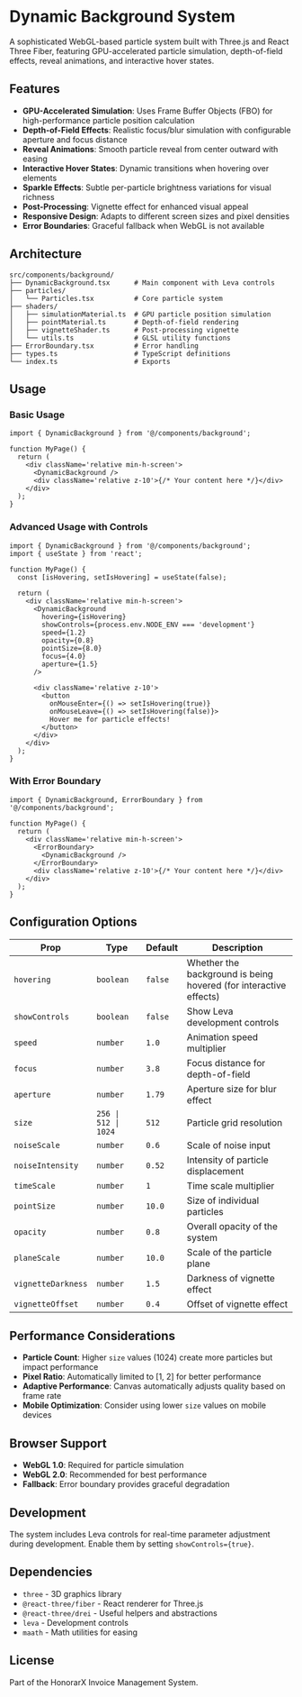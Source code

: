 # Dynamic Background System

A sophisticated WebGL-based particle system built with Three.js and React Three Fiber, featuring GPU-accelerated particle simulation, depth-of-field effects, reveal animations, and interactive hover states.

## Features

- **GPU-Accelerated Simulation**: Uses Frame Buffer Objects (FBO) for high-performance particle position calculation
- **Depth-of-Field Effects**: Realistic focus/blur simulation with configurable aperture and focus distance
- **Reveal Animations**: Smooth particle reveal from center outward with easing
- **Interactive Hover States**: Dynamic transitions when hovering over elements
- **Sparkle Effects**: Subtle per-particle brightness variations for visual richness
- **Post-Processing**: Vignette effect for enhanced visual appeal
- **Responsive Design**: Adapts to different screen sizes and pixel densities
- **Error Boundaries**: Graceful fallback when WebGL is not available

## Architecture

```
src/components/background/
├── DynamicBackground.tsx      # Main component with Leva controls
├── particles/
│   └── Particles.tsx          # Core particle system
├── shaders/
│   ├── simulationMaterial.ts  # GPU particle position simulation
│   ├── pointMaterial.ts       # Depth-of-field rendering
│   ├── vignetteShader.ts      # Post-processing vignette
│   └── utils.ts               # GLSL utility functions
├── ErrorBoundary.tsx          # Error handling
├── types.ts                   # TypeScript definitions
└── index.ts                   # Exports
```

## Usage

### Basic Usage

```tsx
import { DynamicBackground } from '@/components/background';

function MyPage() {
  return (
    <div className='relative min-h-screen'>
      <DynamicBackground />
      <div className='relative z-10'>{/* Your content here */}</div>
    </div>
  );
}
```

### Advanced Usage with Controls

```tsx
import { DynamicBackground } from '@/components/background';
import { useState } from 'react';

function MyPage() {
  const [isHovering, setIsHovering] = useState(false);

  return (
    <div className='relative min-h-screen'>
      <DynamicBackground
        hovering={isHovering}
        showControls={process.env.NODE_ENV === 'development'}
        speed={1.2}
        opacity={0.8}
        pointSize={8.0}
        focus={4.0}
        aperture={1.5}
      />

      <div className='relative z-10'>
        <button
          onMouseEnter={() => setIsHovering(true)}
          onMouseLeave={() => setIsHovering(false)}>
          Hover me for particle effects!
        </button>
      </div>
    </div>
  );
}
```

### With Error Boundary

```tsx
import { DynamicBackground, ErrorBoundary } from '@/components/background';

function MyPage() {
  return (
    <div className='relative min-h-screen'>
      <ErrorBoundary>
        <DynamicBackground />
      </ErrorBoundary>
      <div className='relative z-10'>{/* Your content here */}</div>
    </div>
  );
}
```

## Configuration Options

| Prop               | Type                 | Default | Description                                                       |
| ------------------ | -------------------- | ------- | ----------------------------------------------------------------- |
| `hovering`         | `boolean`            | `false` | Whether the background is being hovered (for interactive effects) |
| `showControls`     | `boolean`            | `false` | Show Leva development controls                                    |
| `speed`            | `number`             | `1.0`   | Animation speed multiplier                                        |
| `focus`            | `number`             | `3.8`   | Focus distance for depth-of-field                                 |
| `aperture`         | `number`             | `1.79`  | Aperture size for blur effect                                     |
| `size`             | `256 \| 512 \| 1024` | `512`   | Particle grid resolution                                          |
| `noiseScale`       | `number`             | `0.6`   | Scale of noise input                                              |
| `noiseIntensity`   | `number`             | `0.52`  | Intensity of particle displacement                                |
| `timeScale`        | `number`             | `1`     | Time scale multiplier                                             |
| `pointSize`        | `number`             | `10.0`  | Size of individual particles                                      |
| `opacity`          | `number`             | `0.8`   | Overall opacity of the system                                     |
| `planeScale`       | `number`             | `10.0`  | Scale of the particle plane                                       |
| `vignetteDarkness` | `number`             | `1.5`   | Darkness of vignette effect                                       |
| `vignetteOffset`   | `number`             | `0.4`   | Offset of vignette effect                                         |

## Performance Considerations

- **Particle Count**: Higher `size` values (1024) create more particles but impact performance
- **Pixel Ratio**: Automatically limited to [1, 2] for better performance
- **Adaptive Performance**: Canvas automatically adjusts quality based on frame rate
- **Mobile Optimization**: Consider using lower `size` values on mobile devices

## Browser Support

- **WebGL 1.0**: Required for particle simulation
- **WebGL 2.0**: Recommended for best performance
- **Fallback**: Error boundary provides graceful degradation

## Development

The system includes Leva controls for real-time parameter adjustment during development. Enable them by setting `showControls={true}`.

## Dependencies

- `three` - 3D graphics library
- `@react-three/fiber` - React renderer for Three.js
- `@react-three/drei` - Useful helpers and abstractions
- `leva` - Development controls
- `maath` - Math utilities for easing

## License

Part of the HonorarX Invoice Management System.
